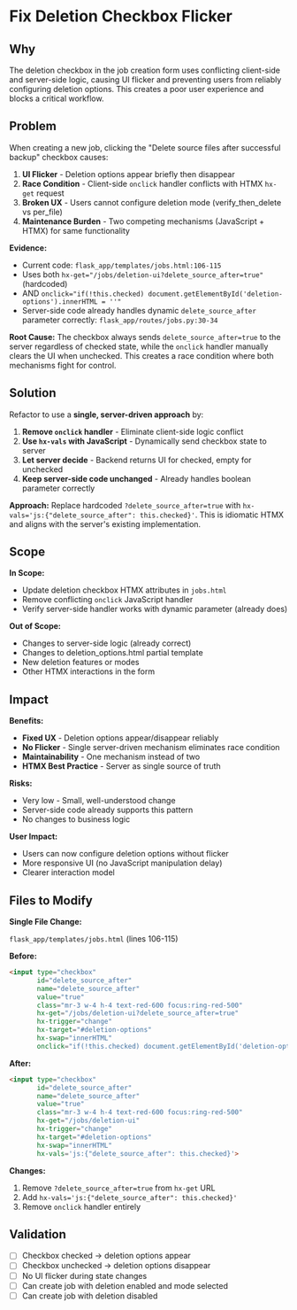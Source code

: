 # Fix Deletion Checkbox Flicker

## Why

The deletion checkbox in the job creation form uses conflicting client-side and server-side logic, causing UI flicker and preventing users from reliably configuring deletion options. This creates a poor user experience and blocks a critical workflow.

## Problem

When creating a new job, clicking the "Delete source files after successful backup" checkbox causes:

1. **UI Flicker** - Deletion options appear briefly then disappear
2. **Race Condition** - Client-side `onclick` handler conflicts with HTMX `hx-get` request
3. **Broken UX** - Users cannot configure deletion mode (verify_then_delete vs per_file)
4. **Maintenance Burden** - Two competing mechanisms (JavaScript + HTMX) for same functionality

**Evidence:**
- Current code: `flask_app/templates/jobs.html:106-115`
- Uses both `hx-get="/jobs/deletion-ui?delete_source_after=true"` (hardcoded)
- AND `onclick="if(!this.checked) document.getElementById('deletion-options').innerHTML = ''"`
- Server-side code already handles dynamic `delete_source_after` parameter correctly: `flask_app/routes/jobs.py:30-34`

**Root Cause:**
The checkbox always sends `delete_source_after=true` to the server regardless of checked state, while the `onclick` handler manually clears the UI when unchecked. This creates a race condition where both mechanisms fight for control.

## Solution

Refactor to use a **single, server-driven approach** by:

1. **Remove `onclick` handler** - Eliminate client-side logic conflict
2. **Use `hx-vals` with JavaScript** - Dynamically send checkbox state to server
3. **Let server decide** - Backend returns UI for checked, empty for unchecked
4. **Keep server-side code unchanged** - Already handles boolean parameter correctly

**Approach:** Replace hardcoded `?delete_source_after=true` with `hx-vals='js:{"delete_source_after": this.checked}'`. This is idiomatic HTMX and aligns with the server's existing implementation.

## Scope

**In Scope:**
- Update deletion checkbox HTMX attributes in `jobs.html`
- Remove conflicting `onclick` JavaScript handler
- Verify server-side handler works with dynamic parameter (already does)

**Out of Scope:**
- Changes to server-side logic (already correct)
- Changes to deletion_options.html partial template
- New deletion features or modes
- Other HTMX interactions in the form

## Impact

**Benefits:**
- **Fixed UX** - Deletion options appear/disappear reliably
- **No Flicker** - Single server-driven mechanism eliminates race condition
- **Maintainability** - One mechanism instead of two
- **HTMX Best Practice** - Server as single source of truth

**Risks:**
- Very low - Small, well-understood change
- Server-side code already supports this pattern
- No changes to business logic

**User Impact:**
- Users can now configure deletion options without flicker
- More responsive UI (no JavaScript manipulation delay)
- Clearer interaction model

## Files to Modify

**Single File Change:**

`flask_app/templates/jobs.html` (lines 106-115)

**Before:**
```html
<input type="checkbox"
       id="delete_source_after"
       name="delete_source_after"
       value="true"
       class="mr-3 w-4 h-4 text-red-600 focus:ring-red-500"
       hx-get="/jobs/deletion-ui?delete_source_after=true"
       hx-trigger="change"
       hx-target="#deletion-options"
       hx-swap="innerHTML"
       onclick="if(!this.checked) document.getElementById('deletion-options').innerHTML = '';">
```

**After:**
```html
<input type="checkbox"
       id="delete_source_after"
       name="delete_source_after"
       value="true"
       class="mr-3 w-4 h-4 text-red-600 focus:ring-red-500"
       hx-get="/jobs/deletion-ui"
       hx-trigger="change"
       hx-target="#deletion-options"
       hx-swap="innerHTML"
       hx-vals='js:{"delete_source_after": this.checked}'>
```

**Changes:**
1. Remove `?delete_source_after=true` from `hx-get` URL
2. Add `hx-vals='js:{"delete_source_after": this.checked}'`
3. Remove `onclick` handler entirely

## Validation

- [ ] Checkbox checked → deletion options appear
- [ ] Checkbox unchecked → deletion options disappear
- [ ] No UI flicker during state changes
- [ ] Can create job with deletion enabled and mode selected
- [ ] Can create job with deletion disabled
